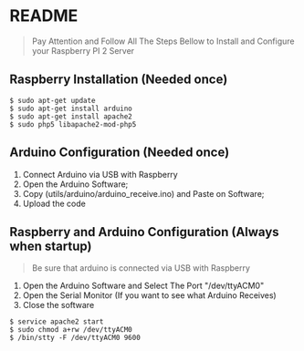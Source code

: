 README
======

> Pay Attention and Follow All The Steps Bellow to Install and Configure your Raspberry PI 2 Server

Raspberry Installation (Needed once)
------------------------------------
```
$ sudo apt-get update
$ sudo apt-get install arduino
$ sudo apt-get install apache2
$ sudo php5 libapache2-mod-php5 
```


Arduino Configuration (Needed once)
-----------------------------------
1. Connect Arduino via USB with Raspberry
1. Open the Arduino Software;
1. Copy (utils/arduino/arduino_receive.ino) and Paste on Software;
1. Upload the code



Raspberry and Arduino Configuration (Always when startup)
---------------------------------------------------------
> Be sure that arduino is connected via USB with Raspberry

1. Open the Arduino Software and Select The Port "/dev/ttyACM0"
1. Open the Serial Monitor (If you want to see what Arduino Receives)
1. Close the software

```
$ service apache2 start
$ sudo chmod a+rw /dev/ttyACM0
$ /bin/stty -F /dev/ttyACM0 9600
```

